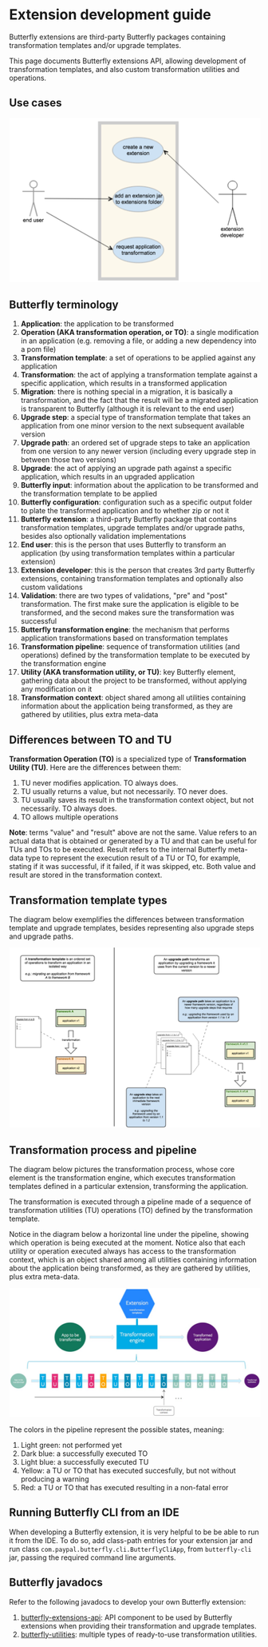 
# Extension development guide

Butterfly extensions are third-party Butterfly packages containing transformation templates and/or upgrade templates.

This page documents Butterfly extensions API, allowing development of transformation templates, and also custom transformation utilities and operations.

## Use cases

![](img/use_cases.png)

## Butterfly terminology

1. **Application**: the application to be transformed
1. **Operation (AKA transformation operation, or TO)**: a single modification in an application (e.g. removing a file, or adding a new dependency into a pom file)
1. **Transformation template**: a set of operations to be applied against any application
1. **Transformation**: the act of applying a transformation template against a specific application, which results in a transformed application
1. **Migration**: there is nothing special in a migration, it is basically a transformation, and the fact that the result will be a migrated application is transparent to Butterfly (although it is relevant to the end user)
1. **Upgrade step**: a special type of transformation template that takes an application from one minor version to the next subsequent available version
1. **Upgrade path**: an ordered set of upgrade steps to take an application from one version to any newer version (including every upgrade step in between those two versions)
1. **Upgrade**: the act of applying an upgrade path against a specific application, which results in an upgraded application
1. **Butterfly input**: information about the application to be transformed and the transformation template to be applied
1. **Butterfly configuration**: configuration such as a specific output folder to plate the transformed application and to whether zip or not it
1. **Butterfly extension**: a third-party Butterfly package that contains transformation templates, upgrade templates and/or upgrade paths, besides also optionally validation implementations
1. **End user**: this is the person that uses Butterfly to transform an application (by using transformation templates within a particular extension)
1. **Extension developer**: this is the person that creates 3rd party Butterfly extensions, containing transformation templates and optionally also custom validations
1. **Validation**: there are two types of validations, "pre" and "post" transformation. The first make sure the application is eligible to be transformed, and the second makes sure the transformation was successful
1. **Butterfly transformation engine**: the mechanism that performs application transformations based on transformation templates
1. **Transformation pipeline**: sequence of transformation utilities (and operations) defined by the transformation template to be executed by the transformation engine
1. **Utility (AKA transformation utility, or TU)**: key Butterfly element, gathering data about the project to be transformed, without applying any modification on it
1. **Transformation context**: object shared among all utilities containing information about the application being transformed, as they are gathered by utilities, plus extra meta-data

## Differences between TO and TU

**Transformation Operation (TO)** is a specialized type of **Transformation Utility (TU)**.
Here are the differences between them:

1. TU never modifies application. TO always does.
1. TU usually returns a value, but not necessarily. TO never does.
1. TU usually saves its result in the transformation context object, but not necessarily. TO always does.
1. TO allows multiple operations

**Note**: terms "value" and "result" above are not the same. Value refers to an actual data that is obtained or generated by a TU and that can be useful for TUs and TOs to be executed. Result refers to the internal Butterfly meta-data type to represent the execution result of a TU or TO, for example, stating if it was successful, if it failed, if it was skipped, etc. Both value and result are stored in the transformation context.

## Transformation template types

The diagram below exemplifies the differences between transformation template and upgrade templates, besides representing also upgrade steps and upgrade paths.

![](img/transformation_templates.png)

## Transformation process and pipeline

The diagram below pictures the transformation process, whose core element is the transformation engine, which executes transformation templates defined in a particular extension, transforming the application.

The transformation is executed through a pipeline made of a sequence of transformation utilities (TU) operations (TO) defined by the transformation template.

Notice in the diagram below a horizontal line under the pipeline, showing which operation is being executed at the moment. Notice also that each utility or operation executed always has access to the transformation context, which is an object shared among all utilities containing information about the application being transformed, as they are gathered by utilities, plus extra meta-data.

![](img/transformation_process_pipeline.jpg)

The colors in the pipeline represent the possible states, meaning:

1. Light green: not performed yet
1. Dark blue: a successfully executed TO
1. Light blue: a successfully executed TU
1. Yellow: a TU or TO that has executed succesfully, but not without producing a warning
1. Red: a TU or TO that has executed resulting in a non-fatal error

## Running Butterfly CLI from an IDE

When developing a Butterfly extension, it is very helpful to be be able to run it from the IDE. To do so, add class-path entries for your extension jar and run class `com.paypal.butterfly.cli.ButterflyCliApp`, from `butterfly-cli` jar, passing the required command line arguments.

## Butterfly javadocs

Refer to the following javadocs to develop your own Butterfly extension:

1. [butterfly-extensions-api](https://paypal.github.io/butterfly/javadocs/2.0.0/butterfly-extensions-api/index.html): API component to be used by Butterfly extensions when providing their transformation and upgrade templates.
1. [butterfly-utilities](https://paypal.github.io/butterfly/javadocs/2.0.0/butterfly-utilities/index.html): multiple types of ready-to-use transformation utilities.
